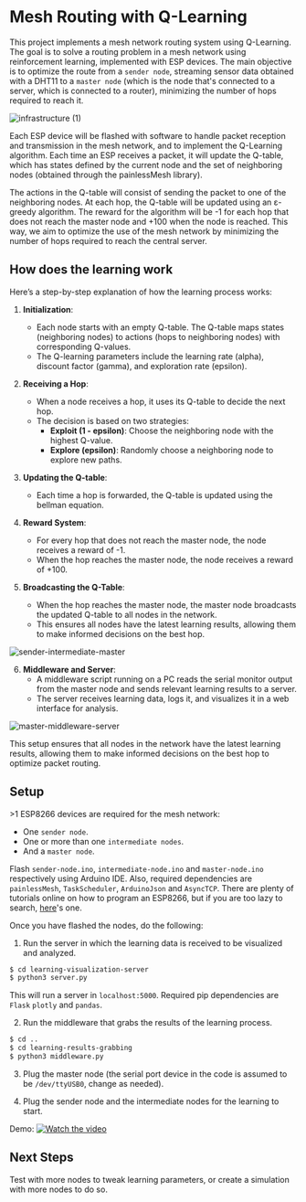 # Mesh Routing with Q-Learning

This project implements a mesh network routing system using Q-Learning. The goal is to solve a routing problem in a mesh network using reinforcement learning, implemented with ESP devices. The main objective is to optimize the route from a `sender node`, streaming sensor data obtained with a DHT11 to a `master node` (which is the node that's connected to a server, which is connected to a router), minimizing the number of hops required to reach it.

![infrastructure (1)](https://github.com/user-attachments/assets/3d4fac86-66f3-4d0a-aa06-6f3a00470c4f)

Each ESP device will be flashed with software to handle packet reception and transmission in the mesh network, and to implement the Q-Learning algorithm. Each time an ESP receives a packet, it will update the Q-table, which has states defined by the current node and the set of neighboring nodes (obtained through the painlessMesh library).

The actions in the Q-table will consist of sending the packet to one of the neighboring nodes. At each hop, the Q-table will be updated using an ε-greedy algorithm. The reward for the algorithm will be -1 for each hop that does not reach the master node and +100 when the node is reached. This way, we aim to optimize the use of the mesh network by minimizing the number of hops required to reach the central server.

## How does the learning work

Here’s a step-by-step explanation of how the learning process works:

1. **Initialization**: 
   - Each node starts with an empty Q-table. The Q-table maps states (neighboring nodes) to actions (hops to neighboring nodes) with corresponding Q-values.
   - The Q-learning parameters include the learning rate (alpha), discount factor (gamma), and exploration rate (epsilon).

2. **Receiving a Hop**: 
   - When a node receives a hop, it uses its Q-table to decide the next hop.
   - The decision is based on two strategies:
     - **Exploit (1 - epsilon)**: Choose the neighboring node with the highest Q-value.
     - **Explore (epsilon)**: Randomly choose a neighboring node to explore new paths.

3. **Updating the Q-table**: 
   - Each time a hop is forwarded, the Q-table is updated using the bellman equation.

4. **Reward System**: 
   - For every hop that does not reach the master node, the node receives a reward of -1.
   - When the hop reaches the master node, the node receives a reward of +100.

5. **Broadcasting the Q-Table**:
   - When the hop reaches the master node, the master node broadcasts the updated Q-table to all nodes in the network.
   - This ensures all nodes have the latest learning results, allowing them to make informed decisions on the best hop.

![sender-intermediate-master](https://github.com/user-attachments/assets/af65e433-a2b9-45f8-bbc7-f9211c1d41ca)

6. **Middleware and Server**:
   - A middleware script running on a PC reads the serial monitor output from the master node and sends relevant learning results to a server.
   - The server receives learning data, logs it, and visualizes it in a web interface for analysis.

![master-middleware-server](https://github.com/user-attachments/assets/2738826d-d479-40a9-b36d-fa9a73e2d3a7)

This setup ensures that all nodes in the network have the latest learning results, allowing them to make informed decisions on the best hop to optimize packet routing.

## Setup

\>1 ESP8266 devices are required for the mesh network:
 - One `sender node`.
 - One or more than one `intermediate nodes`.
 - And a `master node`.

Flash `sender-node.ino`, `intermediate-node.ino` and `master-node.ino` respectively using Arduino IDE. Also, required dependencies are `painlessMesh`, `TaskScheduler`, `ArduinoJson` and `AsyncTCP`.
There are plenty of tutorials online on how to program an ESP8266, but if you are too lazy to search, [here](https://www.youtube.com/watch?v=lQm3YKkXPNc)'s one.

Once you have flashed the nodes, do the following:

1. Run the server in which the learning data is received to be visualized and analyzed.
```bash
$ cd learning-visualization-server
$ python3 server.py
```
This will run a server in `localhost:5000`. Required pip dependencies are `Flask` `plotly` and `pandas`.

2. Run the middleware that grabs the results of the learning process.
```bash
$ cd ..
$ cd learning-results-grabbing
$ python3 middleware.py
```

3. Plug the master node (the serial port device in the code is assumed to be `/dev/ttyUSB0`, change as needed).

4. Plug the sender node and the intermediate nodes for the learning to start.

Demo:
[![Watch the video](https://raw.githubusercontent.com/FrancoBre/q-mesh-routing/master/assets/thumbnail.jpeg)](https://youtu.be/WYOyJp7k9bQ)


## Next Steps

Test with more nodes to tweak learning parameters, or create a simulation with more nodes to do so.
